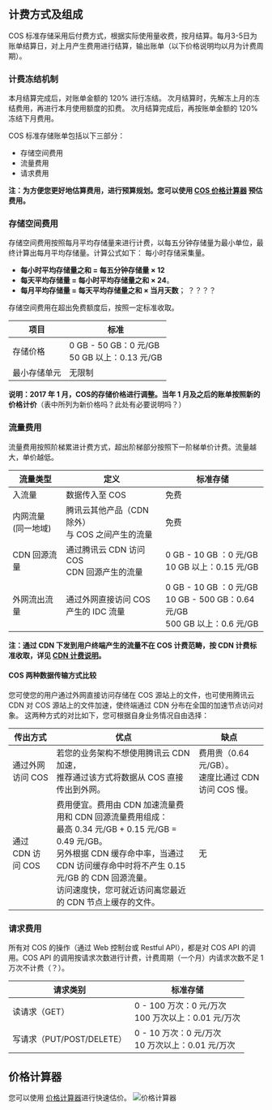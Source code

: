 ## 计费方式及组成
COS 标准存储采用后付费方式，根据实际使用量收费，按月结算。每月3-5日为账单结算日，对上月产生费用进行结算，输出账单（以下价格说明均以月为计费周期）。
### 计费冻结机制
本月结算完成后，对账单金额的 120% 进行冻结。
次月结算时，先解冻上月的冻结费用，再进行本月使用额度的扣费。
次月结算完成后，再按账单金额的 120% 冻结下月费用。

COS 标准存储账单包括以下三部分：
- 存储空间费用
- 流量费用
- 请求费用

**注：为方便您更好地估算费用，进行预算规划。您可以使用 [COS 价格计算器](https://buy.qcloud.com/calculator/cos) 预估费用。**

### 存储空间费用
存储空间费用按照每月平均存储量来进行计费，以每五分钟存储量为最小单位，最终计算出每月平均存储量。计算公式如下：
每小时存储采集量。
- **每小时平均存储量之和 = 每五分钟存储量 × 12**
- **每天平均存储量 = 每小时平均存储量之和 × 24**。
- **每月平均存储量 = 每天平均存储量之和 × 当月天数**；
？？？？


存储空间费用在超出免费额度后，按照一定标准收取。

| 项目  | 标准  |  
| ------------ | ------------ |
| 存储价格 | 0 GB - 50 GB：0 元/GB</br> 50 GB 以上：0.13 元/GB|  
| 最小存储单元 | 无限制 | 
**说明：2017 年 1 月，COS的存储价格进行调整。当年 1 月及之后的账单按照新的价格计价**（表中所列为新价格吗？此处有必要说明吗？）

### 流量费用

流量费用按照阶梯累进计费方式，超出阶梯部分按照下一阶梯单价计费。流量越大，单价越低。

| 流量类型  | 定义 | 标准存储 | 
| ------- | -------- | ---- | 
| 入流量     | 数据传入至 COS  | 免费  | 
| 内网流量</br>(同一地域)  | 腾讯云其他产品（CDN 除外）</br>与 COS 之间产生的流量     | 免费             | 
| CDN 回源流量 | 通过腾讯云 CDN 访问 COS </br> CDN 回源产生的流量 | 0 GB - 10 GB ：0 元/GB </br>  10 GB 以上：0.15 元/GB | 
| 外网流出流量   | 通过外网直接访问 COS</br> 产生的 IDC 流量        | 0 GB - 10 GB ：0 元/GB </br>  10 GB - 500 GB：0.64 元/GB </br>  500 GB 以上：0.6 元/GB |
**注：通过 CDN 下发到用户终端产生的流量不在 COS 计费范畴，按 CDN 计费标准收取，详见  [CDN 计费说明](https://www.qcloud.com/document/product/228/2949)。**

#### COS 两种数据传输方式比较

您可使您的用户通过外网直接访问存储在 COS 源站上的文件，也可使用腾讯云 CDN 对 COS 源站上的文件加速，使终端通过 CDN 分布在全国的加速节点访问对象。
这两种方式的对比如下，您可根据自身业务情况自由选择：

| 传出方式   | 优点  | 缺点  |
| --------- | --------- | ---- |
| 通过外网访问 COS | 若您的业务架构不想使用腾讯云 CDN 加速，</br>推荐通过该方式将数据从 COS 直接传出到外网。 | 费用贵（0.64 元/GB）。</br>速度比通过 CDN 访问 COS 慢。 |
| 通过 CDN 访问 COS  | 费用便宜。费用由 CDN 加速流量费用和 CDN 回源流量费用组成：</br>最高 0.34 元/GB + 0.15 元/GB = 0.49 元/GB。</br>另外根据 CDN 缓存命中率，当通过 CDN 访问缓存命中时将不产生 0.15 元/GB 的 CDN 回源流量。</br>访问速度快，您可就近访问离您最近的 CDN 节点上缓存的文件。  | 无    |

### 请求费用

所有对 COS 的操作（通过 Web 控制台或 Restful API），都是对 COS API 的调用。COS API 的调用按请求次数进行计费，计费周期（一个月）内请求次数不足 1 万次不计费（？）。

| 请求类别  | 标准存储        | 
| ----------- | ---------- | 
| 读请求（GET）  | 0 - 100 万次：0 元/万次 </br> 100 万次以上：0.01 元/万次   |  
|  写请求（PUT/POST/DELETE）    | 0 - 10 万次：0 元/万次 </br> 10 万次以上：0.01 元/万次 | 

## 价格计算器
您可以使用 [价格计算器](https://buy.qcloud.com/calculator/cos)进行快速估价。
![价格计算器](//mc.qcloudimg.com/static/img/c9e7310ce1912d6cf62f81277ece67ee/image.png)
